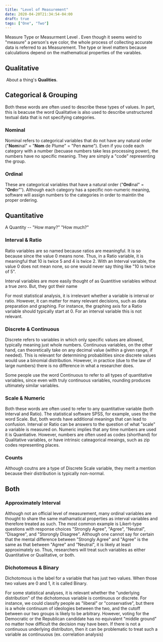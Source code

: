 ```yaml
---
title: "Level of Measurement"
date: 2020-04-20T21:34:54-04:00
draft: true
tags: ["One", "Two"]
---
```


Measure Type or Measurment Level . Even though it seems weird to "measure" a person's eye color, the whole process of collecting accurate data is referred to as Measurement. The type or level matters because calculations depend on the mathematical properties of the varables. 

<!--more-->

## Qualitative

​    About a thing's **Qualities**.  

## Categorical & Grouping

Both these words are often used to describe these types of values. In part, this is beacuse the word Qualitative is also used to describe unstructured textual data that is not specifying categories. 

### Nominal

Nominal refers to categorical variables that do not have any natural order ("**Nom**inal" = "**Nom** de Plume" = "Pen **n**ame"). Even if you code each category with a number (becuase numbers take less processing power), the numbers have no specific meaning. They are simply a "code" representing the group. 

### Ordinal

These are categorical variables that have a natural order ("**Ord**inal" = "**Ord**er"'). Although each category has a specific non-numeric meaning, software will assign numbers to the categories in order to maintin the proper ordering. 

## Quantitative

A Quantity -- "How many?" "How much?"

### Interval & Ratio

Ratio variables are so named because ratios are meaningful. It is so because since the value 0 means none. Thus, in a Ratio variable, it is meaningful that 10 is twice 5 and 4 is twice 2. With an Interval variable, the value 0 does not mean none, so one would never say thing like "10 is twice of 5". 

Interval variables are more easily thought of as Quantitive variables without a true zero. But, they got their name 

For most statistical analysis, it is irrelevant whether a variable is interval or ratio. However, it can matter for many relevant decisions, such as data preparation and graphing.  For instance, the graphing axis for a Ratio variable should typically start at 0. For an interval variable this is not relevant. 

### Discrete & Continuous

Discrete refers to variables in which only specific values are allowed, typically meaning just whole numbers. Continuous variables, on the other hand, can theoretically take on any decimal value (within a given range, if needed). This is relevant for determining probabilities since discrete values would use a binomial distribution. However, in practice (due to the law of large numbers) there is no difference in what a researcher does. 

Some people use the word Continuous to refer to all types of quantitative variables, since even with truly continuous variables, rounding produces ultimately similar variables. 

### Scale & Numeric

Both these words are often used to refer to any quantitative variable (both Interval and Ratio). The statistical software SPSS, for example, uses the the word Scale. But, both words have additional meanings that can lead to confusion. Interval or Ratio can be answers to the question of what "scale" a variable is measured on. Numeric implies that any time numbers are used it is Quantiative. However, numbers are often used as codes (shorthand) for Qualitative variables, or have intrinsic cateagorical meaings, such as zip codes representing places. 

### Counts

Although coutns are a type of Discrete Scale variable, they merit a mention because their distribution is typically non-normal. 

## Both

### Approximately Interval

Although not an official level of measurement, many ordinal variables are thought to share the same mathamatical properties as interval variables and therefore treated as such. The most common example is Likert-type questions with response choices "Strongly Agree", "Agree", "Neutral", "Disagree", and "Storongly Disagree".  Although one cannot say for certain that the mental difference between "Strongly Agree" and "Agree" is the same as that between "Agree" and "Neutral", it is likely at least approximately so. Thus, researchers will treat such variables as either Quantitative or Qualitative, or both. 

### Dichotomous & Binary

Dichotomous is the label for a variable that has just two values. When those two values are 0 and 1, it is called Binary. 

For some statistical analyses, it is relevant whether the "underlying distribution" of the dichotomous variable is continuous or discrete. For instance, we could classify people as "liberal" or "conservative", but there is a whole continuum of ideologies between the two, and the cutoff between our two groups is likely to be arbitrary. However, voting for the Democratic or the Republican candidate has no equivalent "middle ground" no matter how difficult the decision may have been. If there is not a continuous underlying distributon, then it can be problematic to treat such a variable as continuuous (ex. correlation analysis)